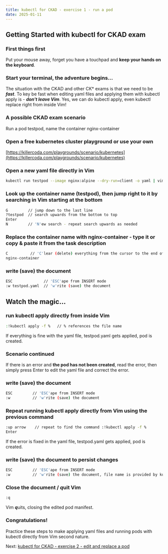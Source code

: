 ```yaml
---
title: kubectl for CKAD - exercise 1 - run a pod
date: 2025-01-11
---
```

## Getting Started with kubectl for CKAD exam

### First things first
Put your mouse away, forget you have a touchpad and **keep your hands on the keyboard**.

###  Start your terminal, the adventure begins... 

The situation with the CKAD and other CK* exams is that we need to be ***fast***.
To key be fast when editing yaml files and applying them with kubectl apply is - ***don't leave Vim***.
Yes, we can do kubectl apply, even kubectl replace right from inside Vim!

### A possible CKAD exam scenario
Run a pod testpod, name the container nginx-container

### Open a free kubernetes cluster playground or use your own
[https://killercoda.com/playgrounds/scenario/kubernetes](https://killercoda.com/playgrounds/scenario/kubernetes)

### Open a new yaml file directly in Vim
```bash
kubectl run testpod --image nginx:alpine --dry-run=client -o yaml | vim -
```

### Look up the container name (testpod), then jump right to it by searching in Vim starting at the bottom
```bash
G         // jump down to the last line
?testpod  // search upwards from the bottom to top
Enter
N         // 'N'ew search - repeat search upwards as needed
```

### Replace the container name with nginx-container - type it or copy & paste it from the task description
```bash
C          // 'C'lear (delete) everything from the cursor to the end of this line and start writing
nginx-container
```

### ***w***rite (save) the document
```bash
ESC              // 'ESC'ape from INSERT mode 
:w testpod.yaml  // 'w'rite (save) the document
```

## Watch the magic...
### run kubectl apply directly from inside Vim
```bash
:!kubectl apply -f %   // % references the file name
```

If everything is fine with the yaml file, testpod.yaml gets applied, pod is created.

### Scenario continued
If there is an error and **the pod has not been created**, read the error, then simply press Enter to edit the yaml file and correct the error.

### ***w***rite (save) the document
```bash
ESC         // 'ESC'ape from INSERT mode 
:w          // 'w'rite (save) the document
```

### Repeat running kubectl apply directly from Vim using the previous command
```bash
:up arrow    // repeat to find the command :!kubectl apply -f %
Enter
```
If the error is fixed in the yaml file, testpod.yaml gets applied, pod is created.

### ***w***rite (save) the document to persist changes
```bash
ESC         // 'ESC'ape from INSERT mode 
:w          // 'w'rite (save) the document, file name is provided by kubectl edit
```

### Close the document / ***q***uit Vim
```bash
:q
```
Vim ***q***uits, closing the edited pod manifest.

### Congratulations!
Practice these steps to make applying yaml files and running pods with kubectl directly from Vim second nature.

Next: [kubectl for CKAD - exercise 2 - edit and replace a pod](https://miroberes.github.io/CKAD-Exam-Tips/CKAD-Exam-Tips-kubectl-exercises/CKAD-Exam-Tips-kubectl-exercises-002.html)